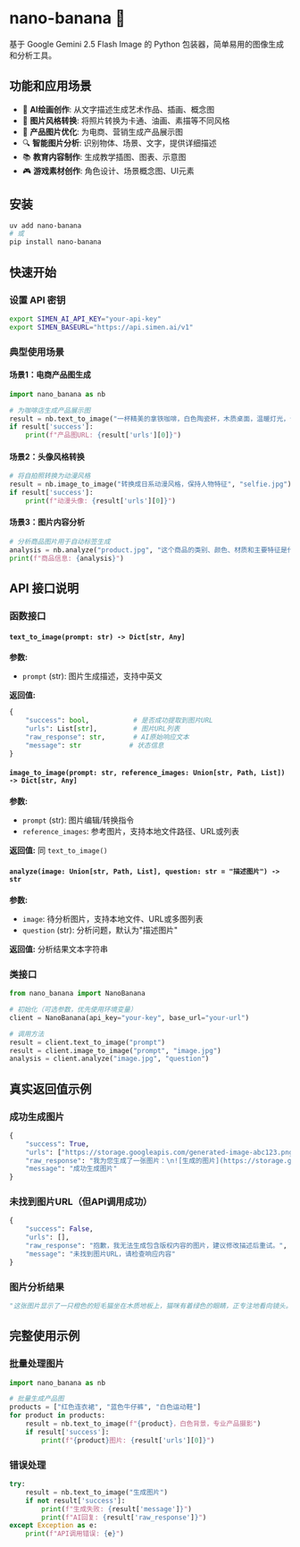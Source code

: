 # nano-banana 🍌

基于 Google Gemini 2.5 Flash Image 的 Python 包装器，简单易用的图像生成和分析工具。

## 功能和应用场景

- 🎨 **AI绘画创作**: 从文字描述生成艺术作品、插画、概念图
- 🔄 **图片风格转换**: 将照片转换为卡通、油画、素描等不同风格
- 📸 **产品图片优化**: 为电商、营销生成产品展示图
- 🔍 **智能图片分析**: 识别物体、场景、文字，提供详细描述
- 📚 **教育内容制作**: 生成教学插图、图表、示意图
- 🎮 **游戏素材创作**: 角色设计、场景概念图、UI元素

## 安装

```bash
uv add nano-banana
# 或
pip install nano-banana
```

## 快速开始

### 设置 API 密钥

```bash
export SIMEN_AI_API_KEY="your-api-key"
export SIMEN_BASEURL="https://api.simen.ai/v1"
```

### 典型使用场景

#### 场景1：电商产品图生成
```python
import nano_banana as nb

# 为咖啡店生成产品展示图
result = nb.text_to_image("一杯精美的拿铁咖啡，白色陶瓷杯，木质桌面，温暖灯光，专业产品摄影风格")
if result['success']:
    print(f"产品图URL: {result['urls'][0]}")
```

#### 场景2：头像风格转换
```python
# 将自拍照转换为动漫风格
result = nb.image_to_image("转换成日系动漫风格，保持人物特征", "selfie.jpg")
if result['success']:
    print(f"动漫头像: {result['urls'][0]}")
```

#### 场景3：图片内容分析
```python
# 分析商品图片用于自动标签生成
analysis = nb.analyze("product.jpg", "这个商品的类别、颜色、材质和主要特征是什么？")
print(f"商品信息: {analysis}")
```

## API 接口说明

### 函数接口

#### `text_to_image(prompt: str) -> Dict[str, Any]`
**参数:**
- `prompt` (str): 图片生成描述，支持中英文

**返回值:**
```python
{
    "success": bool,           # 是否成功提取到图片URL
    "urls": List[str],         # 图片URL列表
    "raw_response": str,       # AI原始响应文本
    "message": str            # 状态信息
}
```

#### `image_to_image(prompt: str, reference_images: Union[str, Path, List]) -> Dict[str, Any]`
**参数:**
- `prompt` (str): 图片编辑/转换指令
- `reference_images`: 参考图片，支持本地文件路径、URL或列表

**返回值:** 同 `text_to_image()`

#### `analyze(image: Union[str, Path, List], question: str = "描述图片") -> str`
**参数:**
- `image`: 待分析图片，支持本地文件、URL或多图列表
- `question` (str): 分析问题，默认为"描述图片"

**返回值:** 分析结果文本字符串

### 类接口

```python
from nano_banana import NanoBanana

# 初始化（可选参数，优先使用环境变量）
client = NanoBanana(api_key="your-key", base_url="your-url")

# 调用方法
result = client.text_to_image("prompt")
result = client.image_to_image("prompt", "image.jpg")
analysis = client.analyze("image.jpg", "question")
```

## 真实返回值示例

### 成功生成图片
```python
{
    "success": True,
    "urls": ["https://storage.googleapis.com/generated-image-abc123.png"],
    "raw_response": "我为您生成了一张图片：\n![生成的图片](https://storage.googleapis.com/generated-image-abc123.png)",
    "message": "成功生成图片"
}
```

### 未找到图片URL（但API调用成功）
```python
{
    "success": False,
    "urls": [],
    "raw_response": "抱歉，我无法生成包含版权内容的图片，建议修改描述后重试。",
    "message": "未找到图片URL，请检查响应内容"
}
```

### 图片分析结果
```python
"这张图片显示了一只橙色的短毛猫坐在木质地板上，猫咪有着绿色的眼睛，正专注地看向镜头。背景是温暖的室内环境，光线柔和自然。"
```

## 完整使用示例

### 批量处理图片
```python
import nano_banana as nb

# 批量生成产品图
products = ["红色连衣裙", "蓝色牛仔裤", "白色运动鞋"]
for product in products:
    result = nb.text_to_image(f"{product}，白色背景，专业产品摄影")
    if result['success']:
        print(f"{product}图片: {result['urls'][0]}")
```

### 错误处理
```python
try:
    result = nb.text_to_image("生成图片")
    if not result['success']:
        print(f"生成失败: {result['message']}")
        print(f"AI回复: {result['raw_response']}")
except Exception as e:
    print(f"API调用错误: {e}")
```

